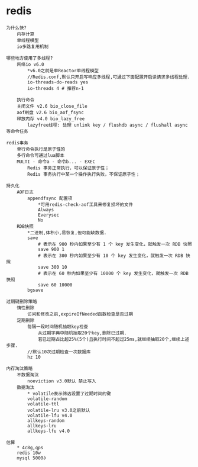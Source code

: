 # redis
    为什么快?
        内存计算
        单线程模型
        io多路复用机制

    哪些地方使用了多线程?
        网络io v6.0
            *v6.0之前是单Reactor单线程模型
            //Redis.conf,默认只开启写响应多线程,可通过下面配置开启读请求多线程处理.
            io-threads-do-reads yes
            io-threads 4 # 推荐n-1

        执行命令
        关闭文件 v2.6 bio_close_file
        aof刷盘 v2.6 bio_aof_fsync
        释放内存 v4.0 bio_lazy_free
            lazyfree线程: 处理 unlink key / flushdb async / flushall async 等命令任务
        
    redis事务
        单行命令执行是原子性的
        多行命令可通过lua脚本
        MULTI - 命令a - 命令b... - EXEC
            Redis 事务正常执行，可以保证原子性；
            Redis 事务执行中某一个操作执行失败，不保证原子性；
    
    持久化
        AOF日志
            appendfsync 配置项
                *可用redis-check-aof工具来修复损坏的文件
                Always
                Everysec
                No
        RDB快照
            *二进制,体积小,易恢复,但可能缺数据.
            save
                # 表示在 900 秒内如果至少有 1 个 key 发生变化，就触发一次 RDB 快照
                save 900 1
                # 表示在 300 秒内如果至少有 10 个 key 发生变化，就触发一次 RDB 快照
                save 300 10
                # 表示在 60 秒内如果至少有 10000 个 key 发生变化，就触发一次 RDB 快照
                save 60 10000
            bgsave

    过期键删除策略
        惰性删除
            访问和修改之前,expireIfNeeded函数检查是否过期
        定期删除
            每隔一段时间随机抽取key检查
                从过期字典中随机抽取20个key,删除已过期.
                若已过期占比超25%(5个)且执行时间不超过25ms,就继续抽取20个,继续上述步骤.
            //默认10次过期检查一次数据库
            hz 10

    内存淘汰策略
        不数据淘汰
            noeviction v3.0默认 禁止写入
        数据淘汰
            * volatile表示筛选设置了过期时间的键
            volatile-random
            volatile-ttl
            volatile-lru v3.0之前默认
            volatile-lfu v4.0
            allkeys-random
            allkeys-lru
            allkeys-lfu v4.0

    估算
        * 4c8g,qps
        redis 10w
        mysql 5000∂